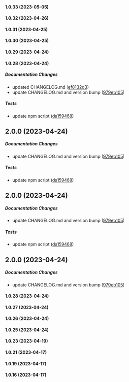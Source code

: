 #### 1.0.33 (2023-05-05)

#### 1.0.32 (2023-04-26)

#### 1.0.31 (2023-04-25)

#### 1.0.30 (2023-04-25)

#### 1.0.29 (2023-04-24)

#### 1.0.28 (2023-04-24)

##### Documentation Changes

*  updated CHANGELOG.md ([ef8132d3](https://github.com/jaedag/admin-portal-core/commit/ef8132d300163d6cfaad1c075e600ce5b1095f24))
*  update CHANGELOG.md and version bump ([979eb105](https://github.com/jaedag/admin-portal-core/commit/979eb1057b54baaa20055da14a9aaafcd9a28e32))

##### Tests

*  update npm script ([da159468](https://github.com/jaedag/admin-portal-core/commit/da1594687fb1e1a55c699937cfd9956fb1fb6b35))

## 2.0.0 (2023-04-24)

##### Documentation Changes

*  update CHANGELOG.md and version bump ([979eb105](https://github.com/jaedag/admin-portal-core/commit/979eb1057b54baaa20055da14a9aaafcd9a28e32))

##### Tests

*  update npm script ([da159468](https://github.com/jaedag/admin-portal-core/commit/da1594687fb1e1a55c699937cfd9956fb1fb6b35))

## 2.0.0 (2023-04-24)

##### Documentation Changes

*  update CHANGELOG.md and version bump ([979eb105](https://github.com/jaedag/admin-portal-core/commit/979eb1057b54baaa20055da14a9aaafcd9a28e32))

##### Tests

*  update npm script ([da159468](https://github.com/jaedag/admin-portal-core/commit/da1594687fb1e1a55c699937cfd9956fb1fb6b35))

## 2.0.0 (2023-04-24)

##### Documentation Changes

*  update CHANGELOG.md and version bump ([979eb105](https://github.com/jaedag/admin-portal-core/commit/979eb1057b54baaa20055da14a9aaafcd9a28e32))

#### 1.0.28 (2023-04-24)

#### 1.0.27 (2023-04-24)

#### 1.0.26 (2023-04-24)

#### 1.0.25 (2023-04-24)

#### 1.0.23 (2023-04-19)

#### 1.0.21 (2023-04-17)

#### 1.0.19 (2023-04-17)

#### 1.0.16 (2023-04-17)

